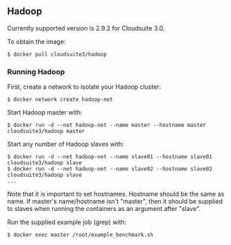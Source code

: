 ## Hadoop

Currently supported version is 2.9.2 for Cloudsuite 3.0.

To obtain the image:
```
$ docker pull cloudsuite3/hadoop
```

### Running Hadoop

First, create a network to isolate your Hadoop cluster:
```
$ docker network create hadoop-net
```

Start Hadoop master with:
```
$ docker run -d --net hadoop-net --name master --hostname master cloudsuite3/hadoop master
```

Start any number of Hadoop slaves with:
```
$ docker run -d --net hadoop-net --name slave01 --hostname slave01 cloudsuite3/hadoop slave
$ docker run -d --net hadoop-net --name slave02 --hostname slave02 cloudsuite3/hadoop slave
...
```

Note that it is important to set hostnames. Hostname should be the same as
name. If master's name/hostname isn't "master", then it should be supplied to
slaves when running the containers as an argument after "slave".

Run the supplied example job (grep) with:
```
$ docker exec master /root/example_benchmark.sh
```
